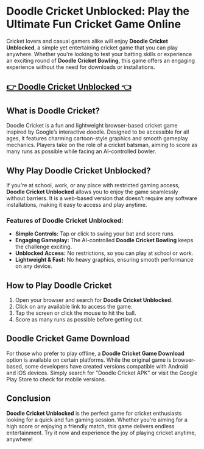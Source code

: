 # Doodle Cricket Unblocked: Play the Ultimate Fun Cricket Game Online

Cricket lovers and casual gamers alike will enjoy **Doodle Cricket Unblocked**, a simple yet entertaining cricket game that you can play anywhere. Whether you're looking to test your batting skills or experience an exciting round of **Doodle Cricket Bowling**, this game offers an engaging experience without the need for downloads or installations.

## <a href="https://classroom-6x-cool.gitlab.io/">👉 Doodle Cricket Unblocked 👈</a>

## What is Doodle Cricket?

Doodle Cricket is a fun and lightweight browser-based cricket game inspired by Google’s interactive doodle. Designed to be accessible for all ages, it features charming cartoon-style graphics and smooth gameplay mechanics. Players take on the role of a cricket batsman, aiming to score as many runs as possible while facing an AI-controlled bowler.

## Why Play Doodle Cricket Unblocked?

If you're at school, work, or any place with restricted gaming access, **Doodle Cricket Unblocked** allows you to enjoy the game seamlessly without barriers. It is a web-based version that doesn’t require any software installations, making it easy to access and play anytime.

### Features of Doodle Cricket Unblocked:
- **Simple Controls:** Tap or click to swing your bat and score runs.
- **Engaging Gameplay:** The AI-controlled **Doodle Cricket Bowling** keeps the challenge exciting.
- **Unblocked Access:** No restrictions, so you can play at school or work.
- **Lightweight & Fast:** No heavy graphics, ensuring smooth performance on any device.

## How to Play Doodle Cricket

1. Open your browser and search for **Doodle Cricket Unblocked**.
2. Click on any available link to access the game.
3. Tap the screen or click the mouse to hit the ball.
4. Score as many runs as possible before getting out.

## Doodle Cricket Game Download

For those who prefer to play offline, a **Doodle Cricket Game Download** option is available on certain platforms. While the original game is browser-based, some developers have created versions compatible with Android and iOS devices. Simply search for "Doodle Cricket APK" or visit the Google Play Store to check for mobile versions.

## Conclusion

**Doodle Cricket Unblocked** is the perfect game for cricket enthusiasts looking for a quick and fun gaming session. Whether you're aiming for a high score or enjoying a friendly match, this game delivers endless entertainment. Try it now and experience the joy of playing cricket anytime, anywhere!
